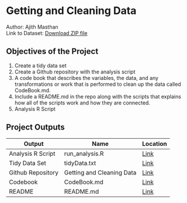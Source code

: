 # Getting and Cleaning Data
Author: Ajith Masthan <br />
Link to Dataset: [Download ZIP file](https://d396qusza40orc.cloudfront.net/getdata%2Fprojectfiles%2FUCI%20HAR%20Dataset.zip "Clicking will download the data")

## Objectives of the Project
1. Create a tidy data set 
2. Create a Github repository with the analysis script 
3. A code book that describes the variables, the data, and any transformations or work that is performed to clean up the data called CodeBook.md.
4. Include a README.md in the repo along with the scripts that explains how all of the scripts work and how they are connected.
5. Analysis R Script

## Project Outputs

Output | Name | Location
--- | --- | ---
Analysis R Script |  run_analysis.R |  [Link](https://github.com/ajithmasthan0320/Getting-and-Cleaning-Data/blob/master/run_analysis.R")
Tidy Data Set |  tidyData.txt | [Link](https://github.com/ajithmasthan0320/Getting-and-Cleaning-Data/blob/master/tidyData.txt")
Github Repository | Getting and Cleaning Data | [Link](https://github.com/ajithmasthan0320/Getting-and-Cleaning-Data)
Codebook | CodeBook.md | [Link](https://github.com/ajithmasthan0320/Getting-and-Cleaning-Data/blob/master/CodeBook.md")
README | README.md |  [Link](https://github.com/ajithmasthan0320/Getting-and-Cleaning-Data/blob/master/README.md")


